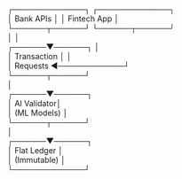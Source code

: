 ┌─────────────┐       ┌─────────────┐  
            │  Bank APIs  │       │ Fintech App │  
            └──────┬──────┘       └──────┬──────┘  
                   │                    │  
            ┌──────▼──────┐            │  
            │ Transaction │            │  
            │  Requests   ◄────────────┘  
            └──────┬──────┘  
                   │  
            ┌──────▼──────┐  
            │ AI Validator│  
            │ (ML Models) │  
            └──────┬──────┘  
                   │  
            ┌──────▼──────┐  
            │ Flat Ledger │  
            │ (Immutable) │  
            └─────────────┘
